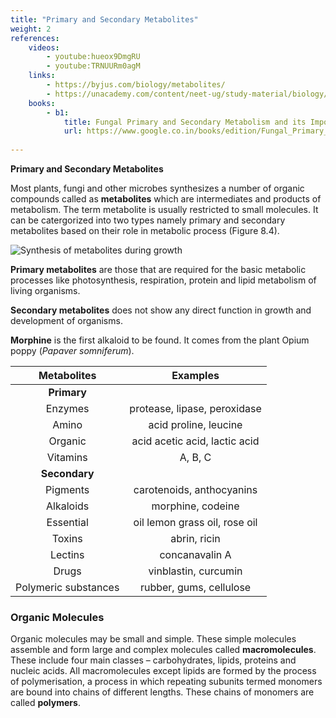 ```yaml
---
title: "Primary and Secondary Metabolites"
weight: 2
references:
    videos:
        - youtube:hueox9DmgRU
        - youtube:TRNUURm0agM
    links:
        - https://byjus.com/biology/metabolites/
        - https://unacademy.com/content/neet-ug/study-material/biology/difference-between-primary-and-secondary-metabolites/#:~:text=Primary%20Metabolites%20are%20a%20type,ecological%20functions%20within%20the%20body.
    books:
        - b1:
            title: Fungal Primary and Secondary Metabolism and its Importance for Virulence and Biomedical Applications
            url: https://www.google.co.in/books/edition/Fungal_Primary_and_Secondary_Metabolism/FWo0EAAAQBAJ?hl=en&gbpv=0
        
---
```

**Primary and Secondary Metabolites** 

Most plants, fungi and other microbes synthesizes a number of organic compounds called as **metabolites** which are intermediates and products of metabolism. The term metabolite is usually restricted to small molecules. It can be catergorized into two types namely primary and secondary metabolites based on their role in metabolic process (Figure 8.4).

![ Synthesis of metabolites during growth](8.4.png)

**Primary metabolites** are those that are required for the basic metabolic processes like photosynthesis, respiration, protein and lipid metabolism of living organisms.

**Secondary metabolites** does not show any direct function in growth and development of organisms.

**Morphine** is the first alkaloid to be found. It comes from the plant Opium poppy (_Papaver somniferum_).

|     Metabolites      |           Examples            |
| :------------------: | :---------------------------: |
|     **Primary**      |                               |
|       Enzymes        | protease, lipase, peroxidase  |
|        Amino         |     acid proline, leucine     |
|       Organic        | acid acetic acid, lactic acid |
|       Vitamins       |            A, B, C            |
|    **Secondary**     |                               |
|       Pigments       |   carotenoids, anthocyanins   |
|      Alkaloids       |       morphine, codeine       |
|      Essential       | oil lemon grass oil, rose oil |
|        Toxins        |         abrin, ricin          |
|       Lectins        |        concanavalin A         |
|        Drugs         |     vinblastin, curcumin      |
| Polymeric substances |    rubber, gums, cellulose    |

### Organic Molecules

Organic molecules may be small and simple. These simple molecules assemble and form large and complex molecules called **macromolecules**. These include four main classes – carbohydrates, lipids, proteins and nucleic acids. All macromolecules except lipids are formed by the process of polymerisation, a process in which repeating subunits termed monomers are bound into chains of different lengths. These chains of monomers are called **polymers**.
